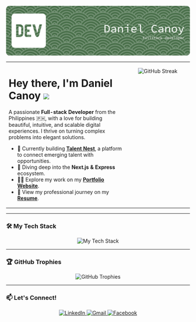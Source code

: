 <!-- 
Hello, Daniel! 
This is the advanced, aesthetically-driven README.
It uses a two-column layout, modern visuals, and a minimalist design philosophy.
-->

<!-- Main Banner -->
<p align="center">
  <img src="https://raw.githubusercontent.com/marshymcfloat/marshymcfloat/main/github-header-banner.png" alt="Daniel Canoy - Full-Stack Developer Banner">
</p>

<!-- Two-Column Layout for Intro & Stats -->
<table>
  <tr>
    <td valign="top" width="65%">
      <h1>
        Hey there, I'm Daniel Canoy 
        <img src="https://media.giphy.com/media/hvRJCLFzcasrR4ia7z/giphy.gif" width="30px"/>
      </h1>
      <p>
        A passionate <strong>Full-stack Developer</strong> from the Philippines 🇵🇭, with a love for building beautiful, intuitive, and scalable digital experiences. I thrive on turning complex problems into elegant solutions.
      </p>
      <ul>
        <li>🔭 Currently building <strong><a href="https://talentnesttt.vercel.app/">Talent Nest</a></strong>, a platform to connect emerging talent with opportunities.</li>
        <li>🌱 Diving deep into the <strong>Next.js & Express</strong> ecosystem.</li>
        <li>👨‍💻 Explore my work on my <strong><a href="https://danielcanoy.vercel.app/">Portfolio Website</a></strong>.</li>
        <li>📄 View my professional journey on my <strong><a href="https://drive.google.com/file/d/10m1ACSgeCu-LXQEE5wtIVrBQBV9EwEgT/view?usp=sharing">Resume</a></strong>.</li>
      </ul>
    </td>
    <td valign="top" width="35%">
      <!-- GitHub Streak Stats -->
      <p align="center">
        <img src="https://github-readme-streak-stats.herokuapp.com?user=marshymcfloat&theme=dark-green-gradient&hide_border=true" alt="GitHub Streak" />
      </p>
    </td>
  </tr>
</table>

---

### 🛠️ My Tech Stack
<p align="center">
  <img src="https://skillicons.dev/icons?i=ts,react,nextjs,nodejs,express,mongodb,postgresql,tailwind,aws,figma,git" alt="My Tech Stack"/>
</p>

---

### 🏆 GitHub Trophies
<p align="center">
  <img src="https://github-profile-trophy.vercel.app/?username=marshymcfloat&theme=gruvbox&column=7&no-frame=true&no-bg=true" alt="GitHub Trophies"/>
</p>

---

### 📫 Let's Connect!
<p align="center">
  <a href="https://linkedin.com/in/danimcfloat515" target="_blank" rel="noopener noreferrer">
    <img src="https://img.icons8.com/plasticine/100/000000/linkedin.png" width="50" alt="LinkedIn"/>
  </a>
  <a href="mailto:canoydaniel06@gmail.com" target="_blank" rel="noopener noreferrer">
    <img src="https://img.icons8.com/plasticine/100/000000/gmail-new.png" width="50" alt="Gmail"/>
  </a>
  <a href="https://fb.com/rosesrblacc" target="_blank" rel="noopener noreferrer">
    <img src="https://img.icons8.com/plasticine/100/000000/facebook-new.png" width="50" alt="Facebook"/>
  </a>
</p>
